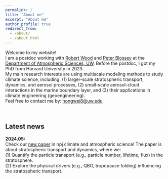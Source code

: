 ```yaml
---
permalink: /
title: "About me"
excerpt: "About me"
author_profile: true
redirect_from: 
  - /about/
  - /about.html
---
```


Welcome to my website! <br />
I am a postdoc working with [Robert Wood](https://atmos.uw.edu/faculty-and-research/core-faculty/robert-wood/) and [Peter Blossey](https://atmos.uw.edu/faculty-and-research/core-faculty/peter-blossey/) at the [Department of Atmospheric Sciences, UW](https://atmos.uw.edu/faculty-and-research/postdoctoral-researchers/). Before the postdoc, I got my PhD from Harvard University in 2023. <br />
My main research interests are using multiscale modeling methods to study climate science, including: (1) larger-scale stratospheric transport, dynamics, and aerosol processes, (2) small-scale aerosol-cloud interactions in the marine boundary layer, and (3) their applications in climate engineering (geoengineering). <br />
Feel free to contact me by: hongwei8@uw.edu <br />

<br />

Latest news
------

**2024.05:** <br />
Check our [new paper](www.nature.com/articles/s41612-024-00664-8) in npj climate and atmospheric science! The paper is about stratospheric transport and dynamics, where we: <br />
(1) Quantify the particle transport (e.g., particle number, lifetime, flux) in the stratosphere. <br />
(2) Explore the physical drivers (e.g., QBO, tropopause folding) influencing the stratospheric transport. <br />

